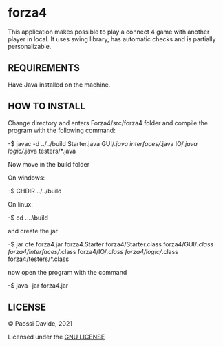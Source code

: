 # forza4

This application makes possible to play a connect 4 game with another player in local. It uses swing library, has automatic checks and is partially personalizable.


## REQUIREMENTS ##

Have Java installed on the machine.

## HOW TO INSTALL ##

Change directory and enters Forza4/src/forza4 folder and compile the program with the following command:

-$ javac -d ../../build Starter.java GUI/*.java interfaces/*.java IO/*.java logic/*.java testers/*.java

Now move in the build folder

On windows:

-$ CHDIR ../../build

On linux:

-$ cd ..\..\build


and create the jar

-$ jar cfe forza4.jar forza4.Starter forza4/Starter.class forza4/GUI/*.class  forza4/interfaces/*.class forza4/IO/*.class forza4/logic/*.class forza4/testers/*.class 

now open the program with the command

-$ java -jar forza4.jar

## LICENSE ##

© Paossi Davide, 2021

Licensed under the [GNU LICENSE](LICENSE)